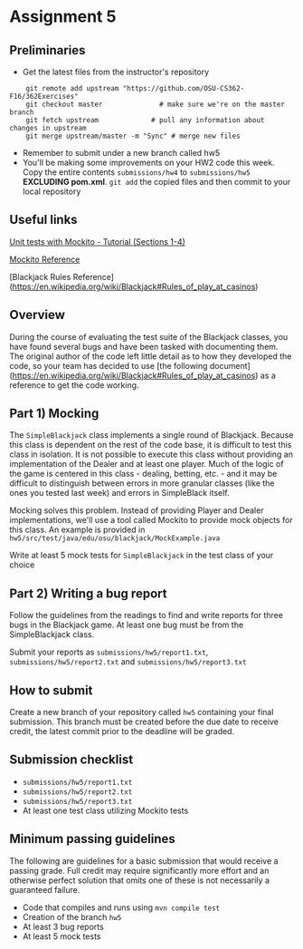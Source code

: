 # Assignment 5

## Preliminaries

* Get the latest files from the instructor's repository
~~~
    git remote add upstream "https://github.com/OSU-CS362-F16/362Exercises"
    git checkout master              # make sure we're on the master branch
    git fetch upstream             # pull any information about changes in upstream
    git merge upstream/master -m "Sync" # merge new files
~~~
* Remember to submit under a new branch called hw5
* You'll be making some improvements on your HW2 code this week.  Copy
the entire contents `submissions/hw4` to `submissions/hw5` **EXCLUDING pom.xml**.  `git add`
the copied files and then commit to your local repository


## Useful links

[Unit tests with Mockito - Tutorial (Sections 1-4)](http://www.vogella.com/tutorials/Mockito/article.html)

[Mockito Reference](http://site.mockito.org/mockito/docs/current/org/mockito/Mockito.html)

[Blackjack Rules Reference] (https://en.wikipedia.org/wiki/Blackjack#Rules_of_play_at_casinos)
## Overview

During the course of evaluating the test suite of the Blackjack
classes, you have found several bugs and have been tasked with documenting
them.  The original author of the code left little detail as to how
they developed the code, so your team has decided to use [the following
document]
(https://en.wikipedia.org/wiki/Blackjack#Rules_of_play_at_casinos) as
a reference to get the code working.


## Part 1) Mocking 

The `SimpleBlackjack` class implements a single round of Blackjack.
Because this class is dependent on the rest of the code base, it is
difficult to test this class in isolation.  It is not possible to
execute this class without providing an implementation of the Dealer
and at least one player.  Much of the logic of the game is centered in
this class - dealing, betting, etc. - and it may be difficult to
distinguish between errors in more granular classes (like the ones you
tested last week) and errors in SimpleBlack itself.

Mocking solves this problem.  Instead of providing Player and Dealer
implementations, we'll use a tool called Mockito to provide mock
objects for this class.  An example is provided in `hw5/src/test/java/edu/osu/blackjack/MockExample.java`

Write at least 5 mock tests for `SimpleBlackjack` in the test class of your choice 

## Part 2) Writing a bug report

Follow the guidelines from the readings to find and write reports for
three bugs in the Blackjack game.  At least one bug must be from the
SimpleBlackjack class. 

Submit your reports as
`submissions/hw5/report1.txt`, `submissions/hw5/report2.txt` and
`submissions/hw5/report3.txt`


## How to submit

Create a new branch of your repository called `hw5` containing your
final submission.  This branch must be created before the due date to
receive credit, the latest commit prior to the deadline will be graded.

## Submission checklist 

* `submissions/hw5/report1.txt`
* `submissions/hw5/report2.txt`
* `submissions/hw5/report3.txt`
*  At least one test class utilizing Mockito tests


## Minimum passing guidelines

The following are guidelines for a basic submission that would receive a passing grade. Full credit may require significantly more effort and an otherwise perfect solution that omits one of these is not necessarily a guaranteed failure.

*  Code that compiles and runs using `mvn compile test`
*  Creation of the branch `hw5`
*  At least 3 bug reports 
*  At least 5 mock tests





